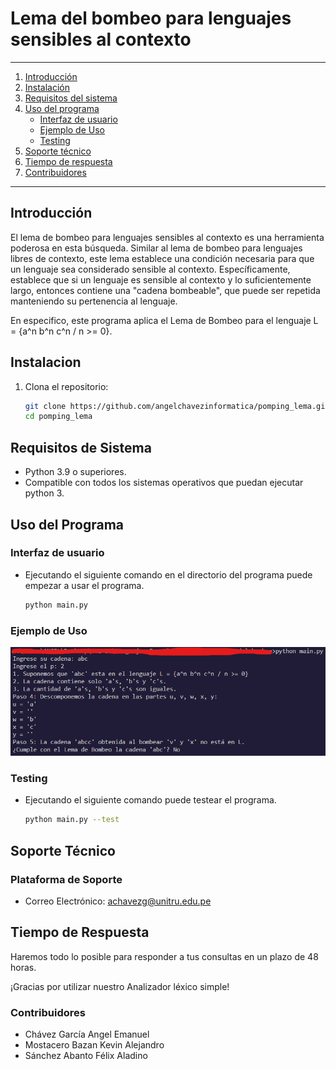 # Lema del bombeo para lenguajes sensibles al contexto

---

1. [Introducción](#introducción)
1. [Instalación](#instalacion)
1. [Requisitos del sistema](#requisitos-de-sistema)
1. [Uso del programa](#uso-del-programa)
   - [Interfaz de usuario](#interfaz-de-usuario)
   - [Ejemplo de Uso](#ejemplo-de-uso)
   - [Testing](#testing)
1. [Soporte técnico](#soporte-técnico)
1. [Tiempo de respuesta](#tiempo-de-respuesta)
1. [Contribuidores](#contribuidores)

---

## Introducción

El lema de bombeo para lenguajes sensibles al contexto es una herramienta poderosa en esta búsqueda. Similar al lema de bombeo para lenguajes libres de contexto, este lema establece una condición necesaria para que un lenguaje sea considerado sensible al contexto. Específicamente, establece que si un lenguaje es sensible al contexto y lo suficientemente largo, entonces contiene una "cadena bombeable", que puede ser repetida manteniendo su pertenencia al lenguaje.

En especifico, este programa aplica el Lema de Bombeo para el lenguaje L = {a^n b^n c^n / n >= 0}.

## Instalacion

1. Clona el repositorio:

   ```bash
   git clone https://github.com/angelchavezinformatica/pomping_lema.git
   cd pomping_lema
   ```

## Requisitos de Sistema

- Python 3.9 o superiores.
- Compatible con todos los sistemas operativos que puedan ejecutar python 3.

## Uso del Programa

### Interfaz de usuario

- Ejecutando el siguiente comando en el directorio del programa puede empezar a usar el programa.

  ```bash
  python main.py
  ```

### Ejemplo de Uso

![](./assets/ejemplo.png)

### Testing

- Ejecutando el siguiente comando puede testear el programa.

  ```bash
  python main.py --test
  ```

## Soporte Técnico

### Plataforma de Soporte

- Correo Electrónico: achavezg@unitru.edu.pe

## Tiempo de Respuesta

Haremos todo lo posible para responder a tus consultas en un plazo de 48 horas.

¡Gracias por utilizar nuestro Analizador léxico simple!

### Contribuidores

- Chávez García Angel Emanuel
- Mostacero Bazan Kevin Alejandro
- Sánchez Abanto Félix Aladino
